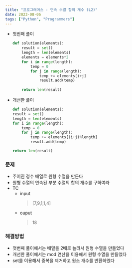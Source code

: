 ```yaml
---
title: "프로그래머스 - 연속 수열 합의 개수 (L2)"
date: 2023-08-06
tags: ["Python", "Programmers"]
---
```


- 첫번째 풀이
    ```python
    def solution(elements):
        result = set()
        length = len(elements)
        elements = elements*2
        for i in range(length):
            temp = 0
            for j in range(length):
                temp += elements[i+j]
                result.add(temp)
        
        return len(result)
    ```
- 개선한 풀이
    ```python
    def solution(elements):
    result = set()
    length = len(elements)
    for i in range(length):
        temp = 0
        for j in range(length):
            temp += elements[(i+j)%length]
            result.add(temp)
    
    return len(result)
    ```

### 문제

- 주어진 정수 배열로 원형 수열을 만든다
- 원형 수열의 연속된 부분 수열의 합의 개수를 구하여라
- TC
  - input
    > [7,9,1,1,4]
  - ouput
    > 18

### 해결방법

- 첫번째 풀이에서는 배열을 2배로 늘려서 원형 수열을 만들었다
- 개선한 풀이에서는 mod 연산을 이용해서 원형 수열을 만들었다
- set를 이용해서 중복을 제거하고 원소 개수를 반환하였다

